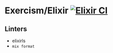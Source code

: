 # Exercism/Elixir [![Elixir CI](https://github.com/ksevelyar/exercism/actions/workflows/elixir.yml/badge.svg)](https://github.com/ksevelyar/exercism/actions/workflows/elixir.yml)

## Linters
* elixirls
* `mix format`
